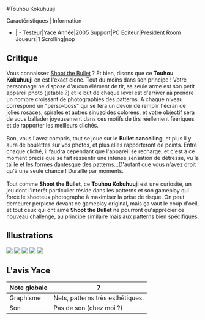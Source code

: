 #Touhou Kokuhuuji

Caractéristiques | Information
- | -
Testeur|Yace
Année|2005
Support|PC
Editeur|President Room
Joueurs|1
Scrolling|nop

## Critique
Vous connaissez <a href="/index.php?page=fiche&id=871">Shoot the Bullet</a> ? Et bien, disons que ce <b>Touhou Kokuhuuji</b> en est l'exact clone. Tout du moins dans son principe ! Votre personnage ne dispose d'aucun élément de tir, sa seule arme est son petit appareil photo (jetable ?) et le but de chaque level est d'arriver aà prendre un nombre croissant de photographies des patterns. A chaque niveau correspond un "perso-boss" qui se fera un devoir de remplir l'écran de jolies rosaces, spirales et autres sinuzoides colorées, et votre objectif sera de vous ballader joyeusement dans ces motifs de tirs réellement féériques et de rapporter les meilleurs clichés.<br/><br/>Bon, vous l'avez compris, tout se joue sur le <b>Bullet cancelling</b>, et plus il y aura de boulettes sur vos photos, et plus elles rapporteront de points. Entre chaque cliché, il faudra cependant que l'appareil se recharge, et c'est à ce moment précis que se fait ressentir une intense sensation de détresse, vu la taille et les formes dantesque des patterns...D'autant que vous n'avez droit qu'à une seule chance ! Duraille par moments.<br/><br/>Tout comme <b>Shoot the Bullet</b>, ce <b>Touhou Kokuhuuji</b> est une curiosité, un jeu dont l'interêt particulier réside dans les patterns et son gameplay qui force le shooteux photographe à maximiser la prise de risque. On peut demeurer perplexe devant ce gameplay original, mais ça vaut le coup d'oeil, et tout ceux qui ont aimé <b>Shoot the Bullet</b> ne pourront qu'apprécier ce nouveau challenge, au principe similaire mais aux patterns bien spécifiques.<br/>

## Illustrations
![](http://www.shmup.com/images/thumbs/img_fiche_1_1069.GIF)
![](http://www.shmup.com/images/thumbs/img_fiche_2_1069.GIF)
![](http://www.shmup.com/images/thumbs/img_fiche_3_1069.gif)
![](http://www.shmup.com/images/thumbs/)
![](http://www.shmup.com/images/thumbs/)

## L'avis Yace
Note globale|7
-|-
Graphisme|Nets, patterns très esthétiques.
Son|Pas de son (chez moi ?)
